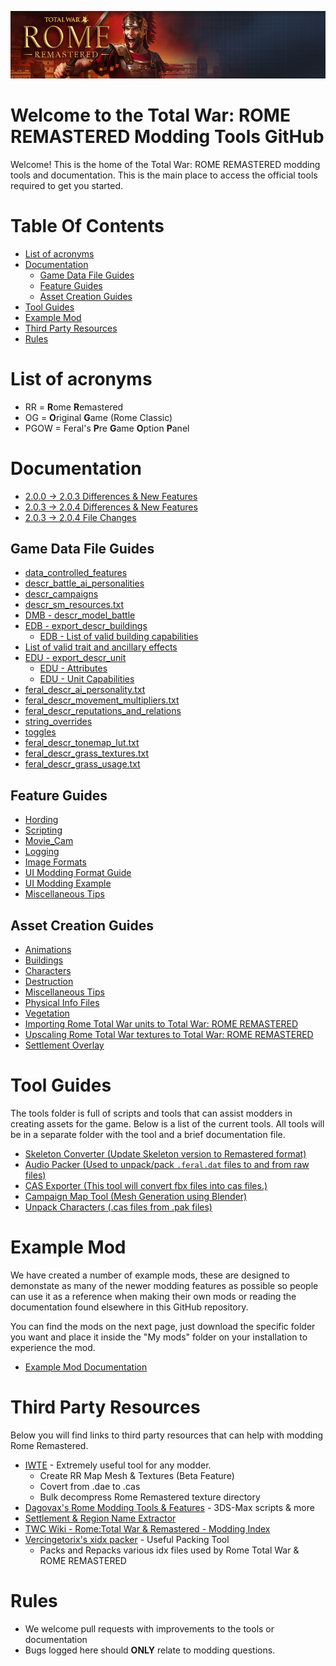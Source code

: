![Workshop_header_template](/Workshop_header_template.png)
# Welcome to the Total War: ROME REMASTERED Modding Tools GitHub
Welcome! This is the home of the Total War: ROME REMASTERED modding tools and documentation. This is the main place to access the official tools required to get you started.

# Table Of Contents

* [List of acronyms](#list-of-acronyms)
* [Documentation](#documentation)
   * [Game Data File Guides](#game-data-file-guides)
   * [Feature Guides](#feature-guides)
   * [Asset Creation Guides](#asset-creation-guides)
* [Tool Guides](#tool-guides)
* [Example Mod](#example-mod)
* [Third Party Resources](#third-party-resources)
* [Rules](#rules)

# List of acronyms

* RR = **R**ome **R**emastered
* OG = **O**riginal **G**ame (Rome Classic)
* PGOW = Feral's **P**re **G**ame **O**ption **P**anel

# Documentation
* [2.0.0 -> 2.0.3 Differences & New Features](/RomeRemasteredDifferences.md)
* [2.0.3 -> 2.0.4 Differences & New Features](/RomeRemastered204.md)
* [2.0.3 -> 2.0.4 File Changes](/RomeRemastered204FileChanges.md)

## Game Data File Guides


* [data_controlled_features](/documentation/data_file_guides/data_controlled_features.md)
* [descr_battle_ai_personalities](/documentation/data_file_guides/descr_battle_ai_personalities.md)
* [descr_campaigns](/documentation/data_file_guides/descr_campaigns.md)
* [descr_sm_resources.txt](/documentation/data_file_guides/descr_sm_resources.md)
* [DMB - descr_model_battle](/documentation/data_file_guides/DMB.md)
* [EDB - export_descr_buildings](/documentation/data_file_guides/EDB.md)
	* [EDB - List of valid building capabilities](/documentation/data_file_guides/building_capabilties.md)
* [List of valid trait and ancillary effects](/documentation/data_file_guides/traits_and_ancillaries.md)
* [EDU - export_descr_unit](/documentation/data_file_guides/EDU.md)
	* [EDU - Attributes](https://github.com/FeralInteractive/romeremastered-PRIVATE/blob/main/documentation/data_file_guides/EDU.md#attributes)
	* [EDU - Unit Capabilities](https://github.com/FeralInteractive/romeremastered-PRIVATE/blob/main/documentation/data_file_guides/unit_capabilties.md)
* [feral_descr_ai_personality.txt](/documentation/data_file_guides/feral_descr_ai_personality.md)
* [feral_descr_movement_multipliers.txt](/documentation/data_file_guides/feral_descr_movement_multipliers.md)
* [feral_descr_reputations_and_relations](/documentation/data_file_guides/feral_descr_reputations_and_relations.md)
* [string_overrides](/documentation/data_file_guides/string_overrides.md)
* [toggles](/documentation/data_file_guides/toggles.md)
* [feral_descr_tonemap_lut.txt](/documentation/data_file_guides/feral_descr_tonemap_lut.md)
* [feral_descr_grass_textures.txt](/documentation/data_file_guides/feral_descr_grass_textures.md)
* [feral_descr_grass_usage.txt](/documentation/data_file_guides/feral_descr_grass_usage.md)

## Feature Guides
* [Hording](/documentation/feature_guides/hording.md)
* [Scripting](/documentation/feature_guides/scripts/Scripts.md)
* [Movie_Cam](/documentation/feature_guides/movie_cam.md)
* [Logging](/documentation/feature_guides/logging/logging.md)
* [Image Formats](/documentation/feature_guides/image_formats.md)
* [UI Modding Format Guide](/documentation/feature_guides/ui_modding_guide.md)
* [UI Modding Example](/documentation/feature_guides/ui_modding_example.md)
* [Miscellaneous Tips](/documentation/feature_guides/MiscellaneousTips.md)

## Asset Creation Guides
* [Animations](/documentation/techart_guides/Animations.md)
* [Buildings](documentation/techart_guides/Buildings.md)
* [Characters](documentation/techart_guides/Characters.md)
* [Destruction](documentation/techart_guides/Destruction.md)
* [Miscellaneous Tips](documentation/techart_guides/MiscellaneousTips.md)
* [Physical Info Files](documentation/techart_guides/PhysicalInfoFiles.md)
* [Vegetation](documentation/Vegetation.md)
* [Importing Rome Total War units to Total War: ROME REMASTERED](documentation/techart_guides/Importing_RTW_units_to_Remastered.md)
* [Upscaling Rome Total War textures to Total War: ROME REMASTERED](documentation/techart_guides/Upscaling_RTW_Textures_to_Remastered.md)
* [Settlement Overlay](documentation/techart_guides/Settlement_Overlay.md)

# Tool Guides

The tools folder is full of scripts and tools that can assist modders in creating assets for the game. Below is a list of the current tools. All tools will be in a separate folder with the tool and a brief documentation file.

* [Skeleton Converter (Update Skeleton version to Remastered format)](tools/SkeletonConverter/SkeletonConverter.md)
* [Audio Packer (Used to unpack/pack `.feral.dat` files to and from raw files)](tools/AudioPacker/AudioPacker.md)
* [CAS Exporter (This tool will convert fbx files into cas files.)](tools/CasPacker/casconv.md)
* [Campaign Map Tool (Mesh Generation using Blender)](tools/CampaignMapTool/CampaignMapTool.md)
* [Unpack Characters (.cas files from .pak files)](tools/unpack_characters/unpack_characters.md)

# Example Mod

We have created a number of example mods, these are designed to demonstate as many of the newer modding features as possible so people can use it as a reference when making their own mods or reading the documentation found elsewhere in this GitHub repository.

You can find the mods on the next page, just download the specific folder you want and place it inside the "My mods" folder on your installation to experience the mod.

* [Example Mod Documentation](/example_mods/ExampleMods.md)

# Third Party Resources

Below you will find links to third party resources that can help with modding Rome Remastered.

* [IWTE](https://wiki.twcenter.net/index.php?title=IWTE) - Extremely useful tool for any modder.
  * Create RR Map Mesh & Textures (Beta Feature)
  * Covert from .dae to .cas
  * Bulk decompress Rome Remastered texture directory
* [Dagovax's Rome Modding Tools & Features](https://github.com/Dagovax/Rome-Total-War-Tools-and-Features) - 3DS-Max scripts & more  
* [Settlement & Region Name Extractor](https://github.com/zkajo/RTW-Region-Extractor)
* [TWC Wiki - Rome:Total War & Remastered - Modding Index](https://wiki.twcenter.net/index.php?title=Rome:Total_War_%26_Remastered_-_Modding_Index)
* [Vercingetorix's xidx packer](https://github.com/AKAfreaky/XIDX) - Useful Packing Tool
  * Packs and Repacks various idx files used by Rome Total War & ROME REMASTERED

# Rules

* We welcome pull requests with improvements to the tools or documentation
* Bugs logged here should **ONLY** relate to modding questions.
